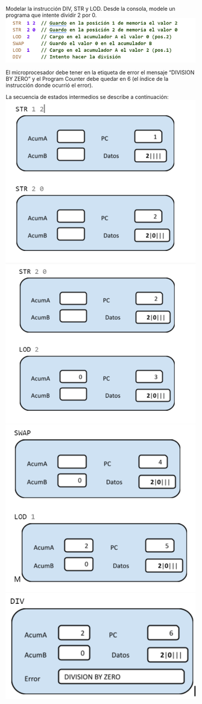 Modelar la instrucción DIV, STR y LOD.
Desde la consola, modele un programa que intente dividir 2 por 0.
<img src="https://raw.githubusercontent.com/pdep-utn/mumuki-guia-haskell-primer-tp-funcional-2022/master/assets/Captura5_1650467892509.PNG" alt="Captura5_1650467892509.PNG" width="auto" height="auto">

El microprocesador debe tener en la etiqueta de error el mensaje “DIVISION BY ZERO” y el Program Counter debe quedar en 6 (el índice de la instrucción donde ocurrió el error).

La secuencia de estados intermedios se describe a continuación:
<img src="https://raw.githubusercontent.com/pdep-utn/mumuki-guia-haskell-primer-tp-funcional-2022/master/assets/Captura6_1650467988053.PNG" alt="Captura6_1650467988053.PNG" width="auto" height="auto">
<img src="https://raw.githubusercontent.com/pdep-utn/mumuki-guia-haskell-primer-tp-funcional-2022/master/assets/Captura7_1650468041629.PNG" alt="Captura7_1650468041629.PNG" width="auto" height="auto">
<img src="https://raw.githubusercontent.com/pdep-utn/mumuki-guia-haskell-primer-tp-funcional-2022/master/assets/Captura8_1650468154744.PNG" alt="Captura8_1650468154744.PNG" width="auto" height="auto">
<img src="https://raw.githubusercontent.com/pdep-utn/mumuki-guia-haskell-primer-tp-funcional-2022/master/assets/Captura9_1650468216918.PNG" alt="Captura9_1650468216918.PNG" width="auto" height="auto">